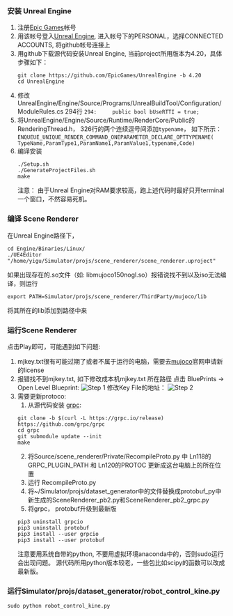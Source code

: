 ### 安装 Unreal Engine
1. 注册[Epic Games](www.epicgames.com)帐号
2. 用该帐号登入[Unreal Engine](www.unrealengine.com), 进入帐号下的PERSONAL，选择CONNECTED ACCOUNTS, 将github帐号连接上
3. 用github下载源代码安装Unreal Engine, 当前project所用版本为4.20，具体步骤如下：
   ```
   git clone https://github.com/EpicGames/UnrealEngine -b 4.20
   cd UnrealEngine
   ```
4. 修改UnrealEngine/Engine/Source/Programs/UnrealBuildTool/Configuration/ModuleRules.cs 294行
   `
   294:		public bool bUseRTTI = true;
   `
5. 将UnrealEngine/Engine/Source/Runtime/RenderCore/Public的RenderingThread.h， 326行的两个连续逗号间添加`typename`， 如下所示：
   `
   ENQUEUE_UNIQUE_RENDER_COMMAND_ONEPARAMETER_DECLARE_OPTTYPENAME(
   TypeName,ParamType1,ParamName1,ParamValue1,typename,Code)
   `
6. 编译安装
   ```
   ./Setup.sh
   ./GenerateProjectFiles.sh
   make
   ```
   注意： 由于Unreal Engine对RAM要求较高，跑上述代码时最好只开terminal一个窗口，不然容易死机。
 
 ### 编译 Scene Renderer
 在Unreal Engine路径下，
   ```
   cd Engine/Binaries/Linux/
   ./UE4Editor "/home/yigu/Simulator/projs/scene_renderer/scene_renderer.uproject"
   ```
 如果出现存在的.so文件（如: libmujoco150nogl.so）报错说找不到以及iso无法编译，则运行 
 ```
 export PATH=Simulator/projs/scene_renderer/ThirdParty/mujoco/lib
 ```
 将其所在的lib添加到路径中来
 
 ### 运行Scene Renderer
 点击Play即可，可能遇到如下问题:
 1. mjkey.txt很有可能过期了或者不属于运行的电脑，需要去[mujoco](https://www.roboti.us/license.html)官网申请新的license
 2. 报错找不到mjkey.txt, 如下修改成本机mjkey.txt 所在路径
    点击 BluePrints -> Open Level Blueprint:
    ![Step 1](https://github.com/renxinyang/Flexiv_Intern/blob/master/Step1.png)
    修改Key File的地址：
    ![Step 2](https://github.com/renxinyang/Flexiv_Intern/blob/master/Step2.png)
 3. 需要更新protoco:
     1.  从源代码安装 [grpc](https://github.com/grpc/grpc/blob/master/BUILDING.md):
     ```
     git clone -b $(curl -L https://grpc.io/release) https://github.com/grpc/grpc
     cd grpc
     git submodule update --init
     make
     ```
     2. 将Source/scene_renderer/Private/RecompileProto.py 中 Ln118的GRPC_PLUGIN_PATH 和 Ln120的PROTOC 更新成这台电脑上的所在位置
     3. 运行 RecompileProto.py 
     4. 将~/Simulator/projs/dataset_generator中的文件替换成protobuf_py中新生成的SceneRenderer_pb2.py和SceneRenderer_pb2_grpc.py
     5. 将grpc， protobuf升级到最新版
     ```
     pip3 uninstall grpcio
    pip3 uninstall protobuf
    pip3 install --user grpcio
    pip3 install --user protobuf
    ```
    注意要用系统自带的python, 不要用虚拟环境anaconda中的，否则sudo运行会出现问题。
    源代码所用python版本较老，一些包比如scipy的函数可以改成最新版。
### 运行Simulator/projs/dataset_generator/robot_control_kine.py
```
sudo python robot_control_kine.py
```